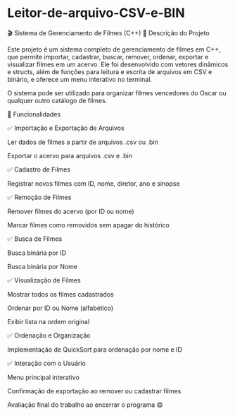 # Leitor-de-arquivo-CSV-e-BIN
🎬 Sistema de Gerenciamento de Filmes (C++)
📌 Descrição do Projeto

Este projeto é um sistema completo de gerenciamento de filmes em C++, que permite importar, cadastrar, buscar, remover, ordenar, exportar e visualizar filmes em um acervo.
Ele foi desenvolvido com vetores dinâmicos e structs, além de funções para leitura e escrita de arquivos em CSV e binário, e oferece um menu interativo no terminal.

O sistema pode ser utilizado para organizar filmes vencedores do Oscar ou qualquer outro catálogo de filmes.

🧰 Funcionalidades

✅ Importação e Exportação de Arquivos

Ler dados de filmes a partir de arquivos .csv ou .bin

Exportar o acervo para arquivos .csv e .bin

✅ Cadastro de Filmes

Registrar novos filmes com ID, nome, diretor, ano e sinopse

✅ Remoção de Filmes

Remover filmes do acervo (por ID ou nome)

Marcar filmes como removidos sem apagar do histórico

✅ Busca de Filmes

Busca binária por ID

Busca binária por Nome

✅ Visualização de Filmes

Mostrar todos os filmes cadastrados

Ordenar por ID ou Nome (alfabético)

Exibir lista na ordem original

✅ Ordenação e Organização

Implementação de QuickSort para ordenação por nome e ID

✅ Interação com o Usuário

Menu principal interativo

Confirmação de exportação ao remover ou cadastrar filmes

Avaliação final do trabalho ao encerrar o programa 😄
